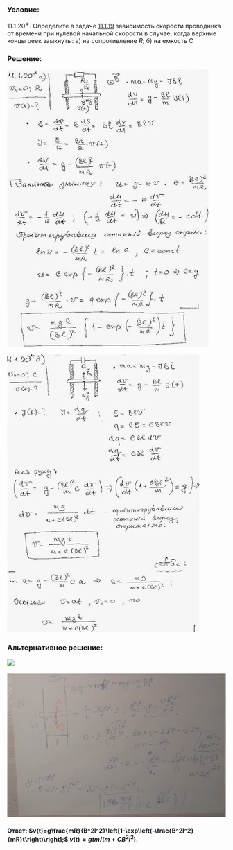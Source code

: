 ###  Условие:

$11.1.20^{∗}.$ Определите в задаче [11.1.19](../11.1.19) зависимость скорости проводника от времени при нулевой начальной скорости в случае, когда верхние концы реек замкнуты: а) на сопротивление $R$; б) на емкость C

###  Решение:

![|464x640, 67%](../../img/11.1.20/11120-1.JPG)

![|443x640, 67%](../../img/11.1.20/11120-2.JPG)

###  Альтернативное решение:

![](https://www.youtube.com/embed/oxs3c2Gqv90)

![|1636x1080, 67%](../../img/11.1.20/01.png)

####  Ответ: $v(t)=g\frac{mR}{B^2l^2}\left[1-\exp\left(-\frac{B^2l^2}{mR}t\right)\right];$	$v(t)=gtm/(m+CB^2l^2).$
